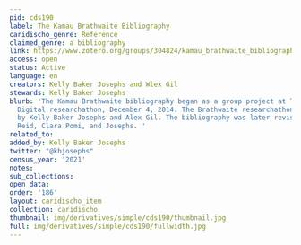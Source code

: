 ```yaml
---
pid: cds190
label: The Kamau Brathwaite Bibliography
caridischo_genre: Reference
claimed_genre: a bibliography
link: https://www.zotero.org/groups/304824/kamau_brathwaite_bibliography
access: open
status: Active
language: en
creators: Kelly Baker Josephs and Wlex Gil
stewards: Kelly Baker Josephs
blurb: 'The Kamau Brathwaite bibliography began as a group project at The Caribbean
  Digital researchathon, December 4, 2014. The Brathwaite researchathon was organized
  by Kelly Baker Josephs and Alex Gil. The bibliography was later revised by Teanu
  Reid, Clara Pomi, and Josephs. '
related_to:
added_by: Kelly Baker Josephs
twitter: "@kbjosephs"
census_year: '2021'
notes:
sub_collections:
open_data:
order: '186'
layout: caridischo_item
collection: caridischo
thumbnail: img/derivatives/simple/cds190/thumbnail.jpg
full: img/derivatives/simple/cds190/fullwidth.jpg
---
```

